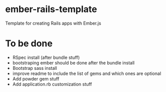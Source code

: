 # ember-rails-template

Template for creating Rails apps with Ember.js

# To be done

* RSpec install (after bundle stuff)
* bootstraping ember should be done after the bundle install
* Bootstrap sass install
* improve readme to include the list of gems and which ones are optional
* Add powder gem stuff
* Add application.rb customization stuff
